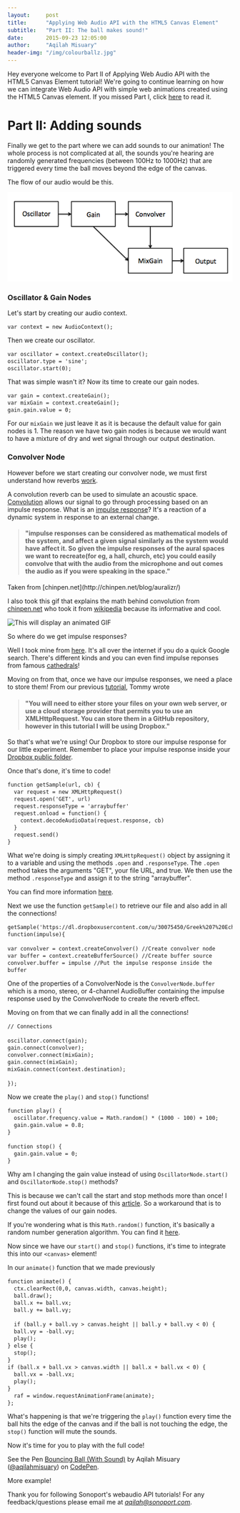 ```yaml
---
layout:     post
title:      "Applying Web Audio API with the HTML5 Canvas Element"
subtitle:   "Part II: The ball makes sound!"
date:       2015-09-23 12:05:00
author:     "Aqilah Misuary"
header-img: "/img/colourballz.jpg"
---
```


Hey everyone welcome to Part II of Applying Web Audio API with the HTML5 Canvas Element tutorial! We're going to continue learning on how we can integrate Web Audio API with simple web animations created using the HTML5 Canvas element. If you missed Part I, click [here](http://sonoport.github.io/web-audio-and-canva-partI.html) to read it. 

<h1>Part II: Adding sounds</h1>

<p><div class="canvas"><canvas id="canvas" width="800" height="523"></canvas></div></p>

Finally we get to the part where we can add sounds to our animation! The whole process is not complicated at all, the sounds you're hearing are randomly generated frequencies (between 100Hz to 1000Hz) that are triggered every time the ball moves beyond the edge of the canvas.

The flow of our audio would be this.

<img src="/img/webaudiograph.png"> 

<h3>Oscillator & Gain Nodes</h3>

Let's start by creating our audio context.

```
var context = new AudioContext();
```

Then we create our oscillator.

```
var oscillator = context.createOscillator();
oscillator.type = 'sine';
oscillator.start(0);

```

That was simple wasn't it? Now its time to create our gain nodes.

```
var gain = context.createGain();
var mixGain = context.createGain();
gain.gain.value = 0;
```

For our `mixGain` we just leave it as it is because the default value for gain nodes is 1. The reason we have two gain nodes is because we would want to have a mixture of dry and wet signal through our output destination. 

<h3>Convolver Node</h3>

However before we start creating our convolver node, we must first understand how reverbs [work](https://dvcs.w3.org/hg/audio/raw-file/tip/webaudio/convolution.html).

A convolution reverb can be used to simulate an acoustic space. [Convolution](https://en.wikipedia.org/wiki/Convolution#Derivations) allows our signal to go through processing based on an impulse response. What is an [impulse response](https://en.wikipedia.org/wiki/Impulse_response)? It's a reaction of a dynamic system in response to an external change. 

<h4><blockquote>"impulse responses can be considered as mathematical models of the system, and affect a given signal similarly as the system would have affect it. So given the impulse responses of the aural spaces we want to recreate(for eg, a hall, church, etc) you could easily convolve that with the audio from the microphone and out comes the audio as if you were speaking in the space."</blockquote></h4>
Taken from [chinpen.net](http://chinpen.net/blog/auralizr/)

I also took this gif that explains the math behind convolution from [chinpen.net](http://chinpen.net/blog/auralizr/) who took it from [wikipedia](https://en.wikipedia.org/wiki/Convolution#mediaviewer/File:Convolution_of_spiky_function_with_box2.gif) because its informative and cool.

<img src="https://upload.wikimedia.org/wikipedia/commons/b/b9/Convolution_of_spiky_function_with_box2.gif" alt="This will display an animated GIF" />

So where do we get impulse responses?

Well I took mine from [here](http://www.voxengo.com/impulses/). It's all over the internet if you do a quick Google search. There's different kinds and you can even find impulse reponses from famous [cathedrals](http://www.openairlib.net/auralizationdb/content/york-minster)!

Moving on from that, once we have our impulse responses, we need a place to store them! From our previous [tutorial](http://sonoport.github.io/sampler-and-delaynode.html), Tommy wrote 

<h4><blockquote>"You will need to either store your files on your own web server, or use a cloud storage provider that permits you to use an XMLHttpRequest. You can store them in a GitHub repository, however in this tutorial I will be using Dropbox."</blockquote></h4>

So that's what we're using! Our Dropbox to store our impulse response for our little experiment. Remember to place your impulse response inside your [Dropbox public folder](https://www.dropbox.com/enable_public_folder).

Once that's done, it's time to code!

```
function getSample(url, cb) {
  var request = new XMLHttpRequest()
  request.open('GET', url)
  request.responseType = 'arraybuffer'
  request.onload = function() {
    context.decodeAudioData(request.response, cb)
  }
  request.send()
}
```

What we're doing is simply creating `XMLHttpRequest()` object by assigning it to a variable and using the methods `.open` and `.responseType`. The `.open` method takes the arguments "GET", your file URL, and true. We then use the method `.responseType` and assign it to the string "arraybuffer".

You can find more information [here](http://www.w3.org/TR/XMLHttpRequest/).

Next we use the function `getSample()`  to retrieve our file and also add in all the connections!

```
getSample('https://dl.dropboxusercontent.com/u/30075450/Greek%207%20Echo%20Hall.wav', function(impulse){
    
var convolver = context.createConvolver() //Create convolver node
var buffer = context.createBufferSource() //Create buffer source
convolver.buffer = impulse //Put the impulse response inside the buffer
```

One of the properties of a ConvolverNode is the `ConvolverNode.buffer` which is a mono, stereo, or 4-channel AudioBuffer containing the impulse response used by the ConvolverNode to create the reverb effect.

Moving on from that we can finally add in all the connections!

```
// Connections 

oscillator.connect(gain);
gain.connect(convolver);
convolver.connect(mixGain);
gain.connect(mixGain);
mixGain.connect(context.destination);

});
```

Now we create the `play()` and `stop()` functions!

```
function play() {
  oscillator.frequency.value = Math.random() * (1000 - 100) + 100;
  gain.gain.value = 0.8;
}

function stop() {
  gain.gain.value = 0;
}
```

Why am I changing the gain value instead of using `OscillatorNode.start()` and `OscillatorNode.stop()` methods?

This is because we can't call the start and stop methods more than once! I first found out about it because of this [article](http://blog.szynalski.com/2014/04/02/web-audio-api/). So a workaround that is to change the values of our gain nodes.

If you're wondering what is this `Math.random()` function, it's basically a random number generation algorithm. You can find it [here](https://developer.mozilla.org/en-US/docs/Web/JavaScript/Reference/Global_Objects/Math/random).

Now since we have our `start()` and `stop()` functions, it's time to integrate this into our `<canvas>` element! 

In our `animate()` function that we made previously

```
function animate() {
  ctx.clearRect(0,0, canvas.width, canvas.height);
  ball.draw();
  ball.x += ball.vx;
  ball.y += ball.vy;

  if (ball.y + ball.vy > canvas.height || ball.y + ball.vy < 0) {
  ball.vy = -ball.vy;
  play();
} else {
  stop();
}
if (ball.x + ball.vx > canvas.width || ball.x + ball.vx < 0) {
  ball.vx = -ball.vx;
  play();
}
  raf = window.requestAnimationFrame(animate);
};
```

What's happening is that we're triggering the `play()` function every time the ball hits the edge of the canvas and if the ball is not touching the edge, the `stop()` function will mute the sounds.

Now it's time for you to play with the full code!

<p data-height="268" data-theme-id="0" data-slug-hash="epzPja" data-default-tab="result" data-user="aqilahmisuary" class='codepen'>See the Pen <a href='http://codepen.io/aqilahmisuary/pen/epzPja/'>Bouncing Ball (With Sound)</a> by Aqilah Misuary (<a href='http://codepen.io/aqilahmisuary'>@aqilahmisuary</a>) on <a href='http://codepen.io'>CodePen</a>.</p>
<script async src="//assets.codepen.io/assets/embed/ei.js"></script>

More example!

<div class="canvas"><canvas id="canvas2" width="800" height="523"></canvas></div>

Thank you for following Sonoport's webaudio API tutorials! For any feedback/questions please email me at *aqilah@sonoport.com*.



<script src="js/canva.js"></script>
<script src="js/canvasexamples.js"></script>
<link rel="stylesheet" href="css/canva.css">


















